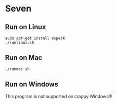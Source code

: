 Seven
=====

Run on Linux
------------
```
sudo apt-get install espeak
./runlinux.sh
```

Run on Mac
----------
```
./runmac.sh
```

Run on Windows
--------------
This program is not supported on crappy Windows!!!
